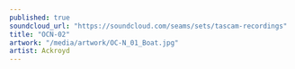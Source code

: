 ```yaml
---
published: true
soundcloud_url: "https://soundcloud.com/seams/sets/tascam-recordings"
title: "OCN-02"
artwork: "/media/artwork/OC-N_01_Boat.jpg"
artist: Ackroyd
---
```


